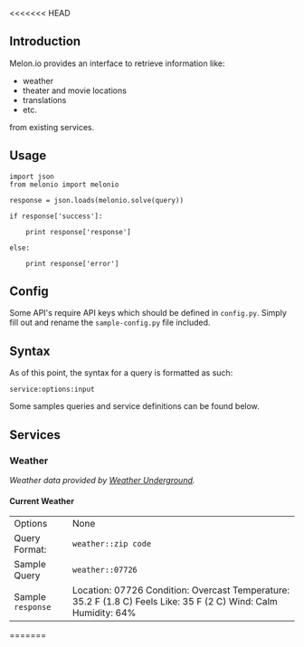 <<<<<<< HEAD
## Introduction

Melon.io provides an interface to retrieve information like:

- weather
- theater and movie locations
- translations
- etc.

from existing services.

## Usage

    import json
    from melonio import melonio

    response = json.loads(melonio.solve(query))

    if response['success']:

        print response['response']

    else:

        print response['error']

## Config

Some API's require API keys which should be defined in `config.py`. Simply fill out and rename the `sample-config.py` file included.

## Syntax

As of this point, the syntax for a query is formatted as such:

    service:options:input

Some samples queries and service definitions can be found below.

## Services

### Weather

_Weather data provided by [Weather Underground]()._

#### Current Weather

| | |
|:-----------|:------------|
| Options|None|
| Query Format:|`weather::zip code`|
| Sample Query |`weather::07726`|
| Sample `response` | Location: 07726 Condition: Overcast Temperature: 35.2 F (1.8 C) Feels Like: 35 F (2 C) Wind: Calm Humidity: 64% |
=======
